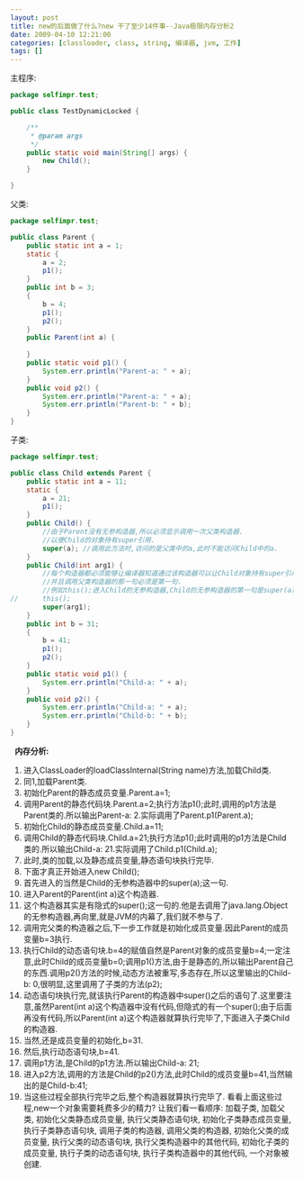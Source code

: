 ```yaml
---
layout: post
title: new的后面做了什么?new 干了至少14件事--Java极限内存分析2
date: 2009-04-10 12:21:00
categories: [classloader, class, string, 编译器, jvm, 工作]
tags: []
---
```

主程序:

```java
package selfimpr.test;

public class TestDynamicLocked {

	/**
	 * @param args
	 */
	public static void main(String[] args) {
		new Child();
	}

}

```

父类:

```java
package selfimpr.test;

public class Parent {
	public static int a = 1;
	static {
		a = 2;
		p1();
	}
	public int b = 3;
	{
		b = 4;
		p1();
		p2();
	}
	public Parent(int a) {
		
	}
	public static void p1() {
		System.err.println("Parent-a: " + a);
	}
	public void p2() {
		System.err.println("Parent-a: " + a);
		System.err.println("Parent-b: " + b);
	}
}

```

子类:

```java
package selfimpr.test;

public class Child extends Parent {
	public static int a = 11;
	static {
		a = 21;
		p1();
	}
	public Child() {
		//由于Parent没有无参构造器,所以必须显示调用一次父类构造器.
		//以便Child的对象持有super引用.
		super(a); //调用此方法时,访问的是父类中的a,此时不能访问Child中的a.
	}
	public Child(int arg1) {
		//每个构造器都必须能够让编译器知道通过该构造器可以让Child对象持有super引用.
		//并且调用父类构造器的那一句必须是第一句.
		//例如this();进入Child的无参构造器,Child的无参构造器的第一句是super(a);
//		this();
		super(arg1);
	}
	public int b = 31;
	{
		b = 41;
		p1();
		p2();
	}
	public static void p1() {
		System.err.println("Child-a: " + a);
	}
	public void p2() {
		System.err.println("Child-a: " + a);
		System.err.println("Child-b: " + b);
	}
}
```

 
**内存分析:**
1. 进入ClassLoader的loadClassInternal(String name)方法,加载Child类.
2. 同1,加载Parent类.
3. 初始化Parent的静态成员变量.Parent.a=1;
4. 调用Parent的静态代码块.Parent.a=2;执行方法p1();此时,调用的p1方法是Parent类的.所以输出Parent-a: 2.实际调用了Parent.p1(Parent.a);
5. 初始化Child的静态成员变量.Child.a=11;
6. 调用Child的静态代码块.Child.a=21;执行方法p1();此时调用的p1方法是Child类的.所以输出Child-a: 21.实际调用了Child.p1(Child.a);
7. 此时,类的加载,以及静态成员变量,静态语句块执行完毕.
8. 下面才真正开始进入new Child();
9. 首先进入的当然是Child的无参构造器中的super(a);这一句.
10. 进入Parent的Parent(int a)这个构造器.
11. 这个构造器其实是有隐式的super();这一句的.他是去调用了java.lang.Object的无参构造器,再向里,就是JVM的内幕了,我们就不参与了.
12. 调用完父类的构造器之后,下一步工作就是初始化成员变量.因此Parent的成员变量b=3执行.
13. 执行Child的动态语句块.b=4的赋值自然是Parent对象的成员变量b=4;一定注意,此时Child的成员变量b=0;调用p1()方法,由于是静态的,所以输出Parent自己的东西.调用p2()方法的时候,动态方法被重写,多态存在,所以这里输出的Child-b: 0,很明显,这里调用了子类的方法(p2);
14. 动态语句块执行完,就该执行Parent的构造器中super()之后的语句了.这里要注意,虽然Parent(int a)这个构造器中没有代码,但隐式的有一个super();由于后面再没有代码,所以Parent(int a)这个构造器就算执行完毕了,下面进入子类Child的构造器.
15. 当然,还是成员变量的初始化,b=31.
16. 然后,执行动态语句块,b=41.
17. 调用p1方法,是Child的p1方法.所以输出Child-a: 21;
18. 进入p2方法,调用的方法是Child的p2()方法,此时Child的成员变量b=41,当然输出的是Child-b:41;
19. 当这些过程全部执行完毕之后,整个构造器就算执行完毕了.
看看上面这些过程,new一个对象需要耗费多少的精力?
让我们看一看顺序:
加载子类, 加载父类, 初始化父类静态成员变量, 执行父类静态语句块, 初始化子类静态成员变量, 执行子类静态语句块, 调用子类的构造器, 调用父类的构造器, 初始化父类的成员变量, 执行父类的动态语句块, 执行父类构造器中的其他代码, 初始化子类的成员变量, 执行子类的动态语句块, 执行子类构造器中的其他代码, 一个对象被创建.
